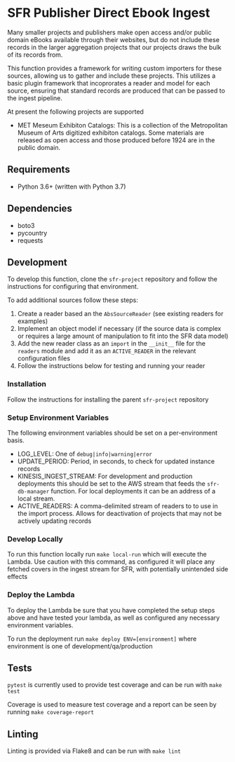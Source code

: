 # SFR Publisher Direct Ebook Ingest

Many smaller projects and publishers make open access and/or public domain eBooks available through their websites, but do not include these records in the larger aggregation projects that our projects draws the bulk of its records from.

This function provides a framework for writing custom importers for these sources, allowing us to gather and include these projects. This utilizes a basic plugin framework that incoprorates a reader and model for each source, ensuring that standard records are produced that can be passed to the ingest pipeline.

At present the following projects are supported

- MET Meseum Exhibiton Catalogs: This is a collection of the Metropolitan Museum of Arts digitized exhibiton catalogs. Some materials are released as open access and those produced before 1924 are in the public domain.

## Requirements

- Python 3.6+ (written with Python 3.7)

## Dependencies

- boto3
- pycountry
- requests

## Development

To develop this function, clone the `sfr-project` repository and follow the instructions for configuring that environment.

To add additional sources follow these steps:

1. Create a reader based an the `AbsSourceReader` (see existing readers for examples)
2. Implement an object model if necessary (if the source data is complex or requires a large amount of manipulation to fit into the SFR data model)
3. Add the new reader class as an `import` in the `__init__` file for the `readers` module and add it as an `ACTIVE_READER` in the relevant configuration files
4. Follow the instructions below for testing and running your reader

### Installation

Follow the instructions for installing the parent `sfr-project` repository

### Setup Environment Variables

The following environment variables should be set on a per-environment basis.

- LOG_LEVEL: One of `debug|info|warning|error`
- UPDATE_PERIOD: Period, in seconds, to check for updated instance records
- KINESIS_INGEST_STREAM: For development and production deployments this should be set to the AWS stream that feeds the `sfr-db-manager` function. For local deployments it can be an address of a local stream.
- ACTIVE_READERS: A comma-delimited stream of readers to to use in the import process. Allows for deactivation of projects that may not be actively updating records

### Develop Locally

To run this function locally run `make local-run` which will execute the Lambda. Use caution with this command, as configured it will place any fetched covers in the ingest stream for SFR, with potentially unintended side effects

### Deploy the Lambda

To deploy the Lambda be sure that you have completed the setup steps above and have tested your lambda, as well as configured any necessary environment variables.

To run the deployment run `make deploy ENV=[environment]` where environment is one of development/qa/production

## Tests

`pytest` is currently used to provide test coverage and can be run with `make test`

Coverage is used to measure test coverage and a report can be seen by running `make coverage-report`

## Linting

Linting is provided via Flake8 and can be run with `make lint`
